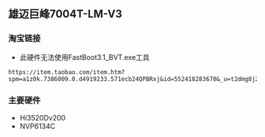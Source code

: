 ## 雄迈巨峰7004T-LM-V3

### 淘宝链接
* 此硬件无法使用FastBoot3.1_BVT.exe工具

```
https://item.taobao.com/item.htm?spm=a1z0k.7386009.0.d4919233.571ecb24QPBRxj&id=552418283670&_u=t2dmg8j26111
```

### 主要硬件
* Hi3520Dv200
* NVP6134C
